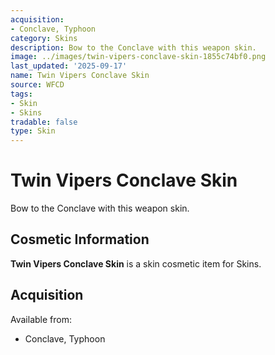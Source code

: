 ```yaml
---
acquisition:
- Conclave, Typhoon
category: Skins
description: Bow to the Conclave with this weapon skin.
image: ../images/twin-vipers-conclave-skin-1855c74bf0.png
last_updated: '2025-09-17'
name: Twin Vipers Conclave Skin
source: WFCD
tags:
- Skin
- Skins
tradable: false
type: Skin
---
```


# Twin Vipers Conclave Skin

Bow to the Conclave with this weapon skin.

## Cosmetic Information

**Twin Vipers Conclave Skin** is a skin cosmetic item for Skins.

## Acquisition

Available from:
- Conclave, Typhoon


